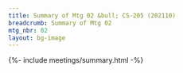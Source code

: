 ```yaml
---
title: Summary of Mtg 02 &bull; CS-205 (202110)
breadcrumb: Summary of Mtg 02
mtg_nbr: 02
layout: bg-image
---
```


{%- include meetings/summary.html -%}
